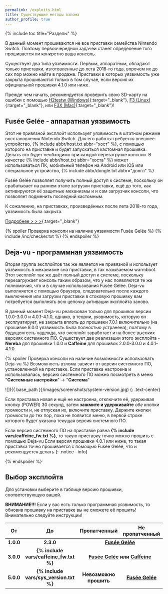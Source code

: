 ```yaml
---
permalink: /exploits.html
title: Существующие методы взлома
author_profile: true
---
```

{% include toc title="Разделы" %}

В данный момент прошиваются не все приставки семейства Nintendo Switch. Поэтому первоочередной задачей станет определение того прошивается ли конкретно ваша консоль. 

Существует два типа уязвимости. Первым, аппаратным, обладают только приставки, изготовленные до лета 2018-го года, впрочем их до сих пор можно найти в продаже. Приставки в которых уязвимость уже закрыта прошиваются только в том случае, если версия их официальной прошивки 4.1.0 или ниже. 

Прежде чем начать, рекомендуется проверить свою SD-карту на ошибки с помощью [H2testw (Windows)](http://customfw.xyz/h2testw-windows){:target="_blank"}, [F3 (Linux)](http://customfw.xyz/f3-linux){:target="_blank"}, или [F3X (Mac)](http://customfw.xyz/f3x-mac){:target="_blank"}!

## Fusée Gelée - аппаратная уязвимость

Этот не привязной эксплойт использует уязвимость в штатном режиме восстановления Nintendo Switch. Для его работы требуется внешнее устройство, {% include abbr/host.txt abbr="хост" %}, с помощью которого на приставке и будет запускаться кастомная прошивка. Делать это будет необходимо при каждой перезагрузке консоли. В качестве {% include abbr/host.txt abbr="хоста" %} может использоваться ПК, мобильный телефон на Android или iOS или специальное устройство, {% include abbr/dongle.txt abbr="донгл" %}

Fusée Gelée позволяет получить полный доступ к системе, поскольку он срабатывает на раннем этапе загрузки приставки, ещё до того, как активируются её защитные механизмы и и сам загрузчик консоли, что позволяет подменить последний кастомным. 

К сожалению, на приставках, произведённых после лета 2018-го года, уязвимость была закрыта. 

[Подробнее > > >](fusee-gelee){:target="_blank"}

{% spoiler Проверка консоли на наличие уязвимости Fusée Gelée %}
{% include /inc/checker.txt %}
{% endspoiler %}

## Deja-vu - программная уязвимость

Вторая группа эксплойтов так же является не привязной и использует уязвимость в механизме сна приставки, в так называемом warmboot. Этот эксплойт так же даёт полный доступ к системе, поскольку перезагружает консоль таким образом, что у нас появляются те же полномочия, что и в случае использования Fusée Gelée. Deja-vu выполняется с помощью браузера, следовательно после каждого выключения или загрузки приставки в стоковую прошивку вам потребуется выполнять всю цепочку активации эксплойта заново. 

В данный момент Deja-vu реализован только для прошивок версии 1.0.0-3.0.0 и 4.0.1-4.1.0, однако, в теории, уязвимость, которую он эксплуатирует, не закрыта вплоть до прошивки 7.0.1 включительно (на прошивке 8.0.0 уязвимость была полностью устранена), поэтому в будущем есть надежда, что эксплойт заработает и на более высоких версиях системного ПО. Существует две реализации этого эксплойта - **Nereba** для прошивки 1.0.0 и **Caffeine** для прошивок 2.0.0-3.0.0 и 4.0.1-4.1.0.

{% spoiler Проверка консоли на наличие возможности использовать Deja-vu %}
Возможность взлома зависит от версии системного ПО, установленной на приставке. Если приставка настроена и использовалась, версию системного ПО можно посмотреть в меню "**Системные настройки**" -> "**Система**"

![]({{ base_path }}/images/screenshots/system-version.jpg) 
{: .text-center}

Если приставка новая и ещё не настроена, отключите её, удерживая кнопку (POWER) 30 секунд, затем **зажмите и удерживайте** *обе* кнопки громкости и, не отпуская их, включите приставку. Держите кнопки громкости до тех пор, пока не появится меню, в первой строке которого будет указана текущая версия системного ПО. 

Если версия системного ПО на приставке равна **{% include vars/caffeine_fw.txt %}**, то такую приставку точно можно прошить с помощью Deja-vu
Если версия прошивки 4.0.1 или ниже, то такая приставка точно прошивается с помощью Fusée Gelée, что и рекомендуется делать
{: .notice--info}

{% endspoiler %}

## Выбор эксплойта
Для установки выберите в таблице версию прошивки, соответствующую вашей. 

**ВНИМАНИЕ!!!** Если у вас есть только программная уязвимость, то обновив прошивку на приставке вы не сможете её прошить! Внимательно следуйте инструкции!

<table>
  <colgroup>
    <col span="1" style="width: 10%;">
    <col span="1" style="width: 10%;">
    <col span="1" style="width: 40%;">
    <col span="1" style="width: 40%;">
  </colgroup>
  <thead>
    <tr>
      <th style="text-align: center">От</th>
      <th style="text-align: center">До</th>
      <th style="text-align: center">Пропатченный</th>
      <th style="text-align: center">Не пропатченный</th>
    </tr>
  </thead>
  <tbody>
    <tr>
      <td style="text-align: center; font-weight: bold;">1.0.0</td>
      <td style="text-align: center; font-weight: bold;">2.3.0</td>
      <td style="text-align: center; font-weight: bold;" colspan="2"><a href="fusee-gelee">Fusée Gelée</a></td>
    </tr>
    <tr>
      <td style="text-align: center; font-weight: bold;">3.0.0</td>
      <td style="text-align: center; font-weight: bold;">{% include vars/caffeine_fw.txt %}</td>
      <td style="text-align: center; font-weight: bold;" colspan="2"><a href="fusee-gelee">Fusée Gelée</a> или <a href="preparation-caffeine">Caffeine</a></td>
    </tr>
    <tr>
      <td style="text-align: center; font-weight: bold;">5.0.0</td>
      <td style="text-align: center; font-weight: bold;">{% include vars/sys_version.txt %}</td>
      <td style="text-align: center; font-weight: bold;"><strong>Невозможно прошить</strong></td>
      <td style="text-align: center; font-weight: bold;"><a href="fusee-gelee">Fusée Gelée</a></td>
    </tr>
    <!--<tr>
      <td style="text-align: center; font-weight: bold;" colspan="2">9.1.0</td>
      <td style="text-align: center; font-weight: bold;" colspan="2"><strong>Запуск Atmosphere невозможен</strong></td>
    </tr>-->
  </tbody>
</table>